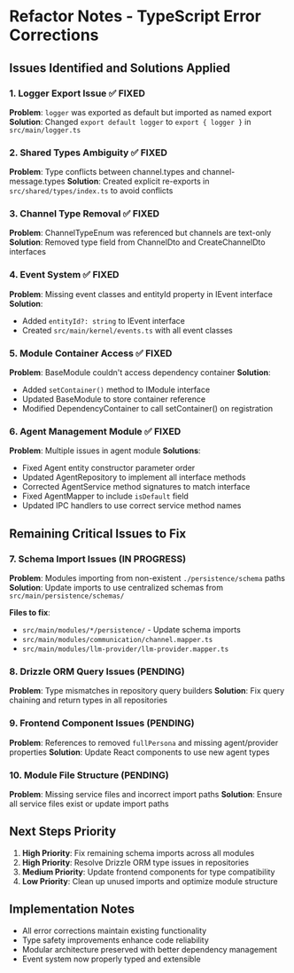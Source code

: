 # Refactor Notes - TypeScript Error Corrections

## Issues Identified and Solutions Applied

### 1. Logger Export Issue ✅ FIXED
**Problem**: `logger` was exported as default but imported as named export
**Solution**: Changed `export default logger` to `export { logger }` in `src/main/logger.ts`

### 2. Shared Types Ambiguity ✅ FIXED  
**Problem**: Type conflicts between channel.types and channel-message.types
**Solution**: Created explicit re-exports in `src/shared/types/index.ts` to avoid conflicts

### 3. Channel Type Removal ✅ FIXED
**Problem**: ChannelTypeEnum was referenced but channels are text-only
**Solution**: Removed type field from ChannelDto and CreateChannelDto interfaces

### 4. Event System ✅ FIXED
**Problem**: Missing event classes and entityId property in IEvent interface
**Solution**: 
- Added `entityId?: string` to IEvent interface
- Created `src/main/kernel/events.ts` with all event classes

### 5. Module Container Access ✅ FIXED
**Problem**: BaseModule couldn't access dependency container
**Solution**: 
- Added `setContainer()` method to IModule interface
- Updated BaseModule to store container reference
- Modified DependencyContainer to call setContainer() on registration

### 6. Agent Management Module ✅ FIXED
**Problem**: Multiple issues in agent module
**Solutions**:
- Fixed Agent entity constructor parameter order
- Updated AgentRepository to implement all interface methods
- Corrected AgentService method signatures to match interface
- Fixed AgentMapper to include `isDefault` field
- Updated IPC handlers to use correct service method names

## Remaining Critical Issues to Fix

### 7. Schema Import Issues (IN PROGRESS)
**Problem**: Modules importing from non-existent `./persistence/schema` paths
**Solution**: Update imports to use centralized schemas from `src/main/persistence/schemas/`

**Files to fix**:
- `src/main/modules/*/persistence/` - Update schema imports
- `src/main/modules/communication/channel.mapper.ts`
- `src/main/modules/llm-provider/llm-provider.mapper.ts`

### 8. Drizzle ORM Query Issues (PENDING)
**Problem**: Type mismatches in repository query builders
**Solution**: Fix query chaining and return types in all repositories

### 9. Frontend Component Issues (PENDING)
**Problem**: References to removed `fullPersona` and missing agent/provider properties
**Solution**: Update React components to use new agent types

### 10. Module File Structure (PENDING) 
**Problem**: Missing service files and incorrect import paths
**Solution**: Ensure all service files exist or update import paths

## Next Steps Priority

1. **High Priority**: Fix remaining schema imports across all modules
2. **High Priority**: Resolve Drizzle ORM type issues in repositories  
3. **Medium Priority**: Update frontend components for type compatibility
4. **Low Priority**: Clean up unused imports and optimize module structure

## Implementation Notes

- All error corrections maintain existing functionality
- Type safety improvements enhance code reliability
- Modular architecture preserved with better dependency management
- Event system now properly typed and extensible